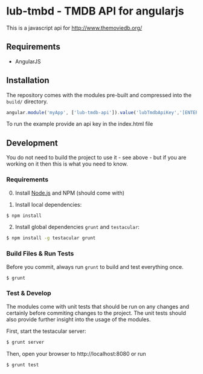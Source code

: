 lub-tmbd - TMDB API for angularjs
========

This is a javascript api for http://www.themoviedb.org/

## Requirements

* AngularJS

## Installation

The repository comes with the modules pre-built and compressed into the `build/` directory.

```javascript
angular.module('myApp', ['lub-tmdb-api']).value('lubTmdbApiKey','[ENTER YOUR API KEY HERE]');
```

To run the example provide an api key in the index.html file

## Development

You do not need to build the project to use it - see above - but if you are working on it then this is what you need to know.

### Requirements

0. Install [Node.js](http://nodejs.org/) and NPM (should come with)

1. Install local dependencies:

```bash
$ npm install
```

2. Install global dependencies `grunt` and `testacular`:

```bash
$ npm install -g testacular grunt
```

### Build Files & Run Tests

Before you commit, always run `grunt` to build and test everything once.

```bash
$ grunt
```

### Test & Develop

The modules come with unit tests that should be run on any changes and certainly before commiting changes to the project.  The unit tests should also provide further insight into the usage of the modules.

First, start the testacular server:
```bash
$ grunt server
```
Then, open your browser to http://localhost:8080 or run

```bash
$ grunt test
```

